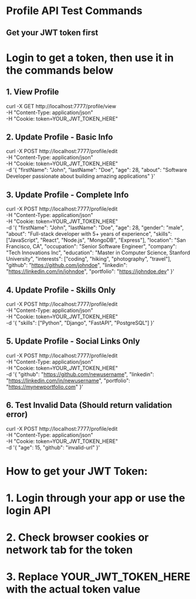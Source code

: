 # Profile API Test Commands

## Get your JWT token first
# Login to get a token, then use it in the commands below

## 1. View Profile
curl -X GET http://localhost:7777/profile/view \
  -H "Content-Type: application/json" \
  -H "Cookie: token=YOUR_JWT_TOKEN_HERE"

## 2. Update Profile - Basic Info
curl -X POST http://localhost:7777/profile/edit \
  -H "Content-Type: application/json" \
  -H "Cookie: token=YOUR_JWT_TOKEN_HERE" \
  -d '{
    "firstName": "John",
    "lastName": "Doe",
    "age": 28,
    "about": "Software Developer passionate about building amazing applications"
  }'

## 3. Update Profile - Complete Info
curl -X POST http://localhost:7777/profile/edit \
  -H "Content-Type: application/json" \
  -H "Cookie: token=YOUR_JWT_TOKEN_HERE" \
  -d '{
    "firstName": "John",
    "lastName": "Doe",
    "age": 28,
    "gender": "male",
    "about": "Full-stack developer with 5+ years of experience",
    "skills": ["JavaScript", "React", "Node.js", "MongoDB", "Express"],
    "location": "San Francisco, CA",
    "occupation": "Senior Software Engineer",
    "company": "Tech Innovations Inc",
    "education": "Master in Computer Science, Stanford University",
    "interests": ["coding", "hiking", "photography", "travel"],
    "github": "https://github.com/johndoe",
    "linkedin": "https://linkedin.com/in/johndoe",
    "portfolio": "https://johndoe.dev"
  }'

## 4. Update Profile - Skills Only
curl -X POST http://localhost:7777/profile/edit \
  -H "Content-Type: application/json" \
  -H "Cookie: token=YOUR_JWT_TOKEN_HERE" \
  -d '{
    "skills": ["Python", "Django", "FastAPI", "PostgreSQL"]
  }'

## 5. Update Profile - Social Links Only
curl -X POST http://localhost:7777/profile/edit \
  -H "Content-Type: application/json" \
  -H "Cookie: token=YOUR_JWT_TOKEN_HERE" \
  -d '{
    "github": "https://github.com/newusername",
    "linkedin": "https://linkedin.com/in/newusername",
    "portfolio": "https://mynewportfolio.com"
  }'

## 6. Test Invalid Data (Should return validation error)
curl -X POST http://localhost:7777/profile/edit \
  -H "Content-Type: application/json" \
  -H "Cookie: token=YOUR_JWT_TOKEN_HERE" \
  -d '{
    "age": 15,
    "github": "invalid-url"
  }'

# How to get your JWT Token:
# 1. Login through your app or use the login API
# 2. Check browser cookies or network tab for the token
# 3. Replace YOUR_JWT_TOKEN_HERE with the actual token value

